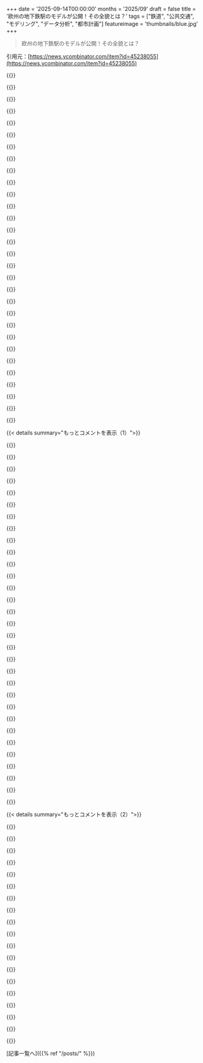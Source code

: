 +++
date = '2025-09-14T00:00:00'
months = '2025/09'
draft = false
title = '欧州の地下鉄駅のモデルが公開！その全貌とは？'
tags = ["鉄道", "公共交通", "モデリング", "データ分析", "都市計画"]
featureimage = 'thumbnails/blue.jpg'
+++

> 欧州の地下鉄駅のモデルが公開！その全貌とは？

引用元：[https://news.ycombinator.com/item?id=45238055](https://news.ycombinator.com/item?id=45238055)




{{<matomeQuote body="世界一忙しい東京の新宿駅のズーム可能な3Dモデルがこれだよ！https://satoshi7190.github.io/Shinjuku-indoor-threejs-demo/<br>1日360万人の乗降客がいるんだ。JR東日本と隣接する私鉄で合計35ホーム、地下・地上のアーケード、そして多数の通路でさらに17ホーム（合計52ホーム）が、外に出ずに5つの直結駅へアクセスできるんだ。この巨大な複合施設には200以上の出口があるよ。" userName="decimalenough" createdAt="2025/09/14 09:18:17" color="#45d325">}}




{{<matomeQuote body="電車の話題で日本ばかり出るのはちょっと不公平に感じるね。ほとんどの鉄道データシートは、日本以外のほとんどのアジア諸国、特に韓国や台湾を載せていないことが多いんだ。<br>上海のような東南アジアの多くの都市の通勤電車は、東京に匹敵するレベルに発展してるし、ムンバイのような一部の中央アジアの都市の電車も常に混雑で有名だよ。Shinjukuのランダムな事実ばかり出すのではなく、もっと頻繁に深く考慮されるべきだと思うな。" userName="numpad0" createdAt="2025/09/14 10:35:29" color="">}}




{{<matomeQuote body="インドのデータもあるけど、全然Shinjukuには及ばないね。コルカタのHowrah駅は1日約100万人、ムンバイのCST駅は約67万人。すごい数だけど、Shinjukuよりは数百万も少ないんだ。<br>中国には空港規模の駅がたくさんあって長距離客を大量にさばいてるけど、Shinjukuほどの単一の通勤ハブは知らないな。これは経済システムも関係してると思うよ。中国の鉄道は国営で集中管理されてるけど、Shinjukuがこれほど忙しいのは、多数の私鉄のハブだからでもあるんだ。" userName="decimalenough" createdAt="2025/09/14 12:21:44" color="#ff5733">}}




{{<matomeQuote body="もし1%の人だけがホームレスにお金をあげるとしたら、そこは物乞いするには最高の場所だね。多分、俺のソフトウェアエンジニアのイケてる仕事（税引き前年収10万ドル）よりも稼げるんじゃないかな？<br>3万6000人から、一人10セントずつもらうとすると、1日3600ドル。8時間物乞いすると1日1200ドル。月～金で物乞いしたら月に2万4000ドル（税金なし）になるよ。" userName="tkiolp4" createdAt="2025/09/14 10:45:20" color="">}}




{{<matomeQuote body="Shinjukuくらいの規模の通勤ハブは中国にはないって？確かに乗降客数でそれだけの規模はないね。上海のHongqiaoや北京南駅がたぶん一番忙しいけど、Shinjukuの3～4分の1くらいの乗降客数だよ。<br>経済システムも関係してるって話だけど、ネットワークの規模も関係してると思うんだ。中国はとんでもなく広い国で、日本の10～15倍もの高速鉄道の線路があるんだ。だからもっと分散してるんだよ。" userName="dmoy" createdAt="2025/09/14 17:44:14" color="#ff33a1">}}




{{<matomeQuote body="Shinjukuの3～4倍少ないって言うのは、俺が比較可能だと言いたかった範囲内だよ。Wikipediaの、少し日本に偏ってるけど最新の表でも、俺の予想通りインドや中国の駅がトップ20に入ってるね。WWWの英語圏に引き出されてない、もっと完全なデータが非英語圏にはあるはずだよ。<br>大門・浜松町みたいな東京の通勤駅に行ったことがあるけど、ああいう場所が途方もない乗降客数を記録する理由は何となくわかるんだ。でも、日本の鉄道が世界で群を抜いて進んでて、最先端の中国の都市ですら比較にならないなんてことは絶対ないよ。少なくとも今のアジア全体には、もっとそういう駅があるはずだ。" userName="numpad0" createdAt="2025/09/14 20:15:26" color="">}}




{{<matomeQuote body="少し調べてみたけど、だいたい合ってるみたいだね。日本の駅は本当に大きいようだ。とはいえ、差を縮める大きな注意点が2つあるよ。<br>まず、日本では多くの乗客を二重カウントしてるんだ。東京の地下鉄は単一の組織じゃなくて、独立した会社の集まりだから、乗り換えの時に一度駅を出てまた入る必要があるんだ。Wikipediaの日本の数字は別々のShinjuku駅の合計だから、多くの乗換客を二重に数えちゃうことになるね。<br>次に、表は東京の地下鉄システムは数えてるけど、中国の都市の地下鉄は含んでないんだ。年間3000万人の基準を満たす地下鉄専用駅がたくさんあるのに、一つも載ってない。でも、これは君が思ってるほど大きな問題じゃないかもしれない。なぜなら、一番忙しい駅でも日本の大きな駅よりずっと小さいからね。一番忙しいXizhimen駅は1日23万7000人で、年間8700万人に相当するよ。北京南駅の地下鉄の駅は1日21万1000人で年間7700万人に相当するから、もし鉄道の乗降客数を足したら合計3億1800万人になるけど、そのほとんどは鉄道駅から行き来する人たちだから、これも前述の二重カウントと同じようなことをしてるだけなんだ。<br>北京の地下鉄の乗降客数のソース：https://xinwen.bjd.com.cn/content/s684153bfe4b0380e186d0b6e...." userName="kevin_p" createdAt="2025/09/15 02:45:13" color="#45d325">}}




{{<matomeQuote body="俺が言いたいのは、あのリストには中国、インド、そしてインドネシアのような様々な南アジア諸国の駅をもっと含めるべきだってことだよ。<br>Shinjukuを無理やり引きずり下ろすって意味じゃなくて、誰かが世界中の駅ごとの乗降客データを全部集めて（真に科学研究目的でまとめられるなら中国だって問題ないと思うよ）、LLMとかに通して世界の全駅の巨大なCSVを作って、それをソートしてトップ数百を出すべきなんだ。この種のクラウドソースによるレビュー作業は、良くも悪くも日本が日本だからこそ行われてるんだよ。例えば、高いメンタルシェアや、英語の薄く広い基本的な知識、強迫的な文化とかね。君のコメントの最初の点も考慮しても、それが単純な現実の反映だとは信じられないよ。" userName="numpad0" createdAt="2025/09/15 18:33:27" color="#ff33a1">}}




{{<matomeQuote body="物乞いは色々な場所で違法だよね。問題は法律の文面じゃなくて、警察がちゃんと取り締まるかどうかだよ。" userName="kjkjadksj" createdAt="2025/09/14 18:46:26" color="">}}




{{<matomeQuote body="この国が過大評価されてたり、セブン-イレブンの二郎系がまたシュリンクフレーションしてると、なんかモヤモヤするんだ。ここに住んでるからね。フランス人の国民的な誇りを、JRの適当な事実で常に貶めるのは良くないと思うな。" userName="numpad0" createdAt="2025/09/16 07:54:33" color="">}}




{{<matomeQuote body="ここは日本であって、スペインじゃないんだよね。他の社会的なルールと同じように、法律もかなり厳しく施行されてるだろうって思うよ。" userName="wkat4242" createdAt="2025/09/15 03:04:45" color="">}}




{{<matomeQuote body="面白いね。私も日本に住んでて、オンラインの無経験者には過大評価されてるって意見には同意するけど、日本には本当に好きな面もたくさんあって住み続けてるんだ。違うことは良いとか悪いとかじゃなく、ただ『違う』んだって理解したよ。元の文化の基準で文化的な優劣を考えるのは、原始的な感情を刺激するだけだよね。もしコメントでモヤモヤするなら、常にSNSで関わるのは健康に良くないと思うな。私は英語のSNSで日本のことを見るのは避けてるよ。日本賛美派と批判派は同じコインの両面だね。違いを全体的に見て、その利点を見つけたいんだ。" userName="nornij" createdAt="2025/09/16 16:40:43" color="#ff33a1">}}




{{<matomeQuote body="そう思うかもしれないけど、本当にそうかな？日本に住んでるスペイン人として言うけど、ここではスペインじゃありえないくらい、たくさんの法律が常に破られてるのを見るよ。例えば、平均的な日本人の運転の仕方とか、女性専用車両の必要性とかね。日本が何もかも完璧な優れた社会だって思うのはやめてほしいな。" userName="pezezin" createdAt="2025/09/15 10:47:39" color="#ff5733">}}




{{<matomeQuote body="このモデルは中央の入り口を前提にしてるけど、実際はたくさんの入り口があるから、現実に合ってないんじゃないかな。" userName="apexalpha" createdAt="2025/09/14 10:56:52" color="#ff5733">}}




{{<matomeQuote body="日本がもっと世界の一部になってほしいな。日本の駅が世界でトップクラスに混んでるってデータは、その目標には逆効果だと思うんだ。東アジアはもっと評価されるべきだし、現実的なデータが欲しいんだよね。SNS中毒はやめるべきって分かってるんだけどさ。" userName="numpad0" createdAt="2025/09/16 18:20:08" color="">}}




{{<matomeQuote body="モバイルでこのビジュアライゼーションがすごく使いやすいし、見た目もめっちゃきれいだね！日本のアーティストはやっぱり最高のSFデザインを生み出せるんだな～。" userName="bowsamic" createdAt="2025/09/14 12:02:39" color="#38d3d3">}}




{{<matomeQuote body="これって実寸大かな？もしそうなら、斜めの点線ってエレベーターかエスカレーターのこと？ブリュッセルのPorte de Hal / Hallepoort駅のエスカレーターと比べると、かなり急に見えるんだけど。http://estacions.albertguillaumes.cat/img/brusselles/porte_d..." userName="seabass-labrax" createdAt="2025/09/14 17:23:01" color="#ff33a1">}}




{{<matomeQuote body="ほぼ10%か～。こう見ると、たくさんの人が特定のこの駅を経由してるのがすごい非効率に見えるね。目的地にもっと直接行けるルートがあったんじゃないのかな？" userName="kjkjadksj" createdAt="2025/09/14 18:44:09" color="">}}




{{<matomeQuote body="すごく素敵だね。" userName="rayiner" createdAt="2025/09/14 21:09:54" color="">}}




{{<matomeQuote body="＞ https://satoshi7190.github.io/Shinjuku-indoor-threejs-demo/これ、すごいね！この3Dマップを作るのに何のツールを使ったんだろう？" userName="N19PEDL2" createdAt="2025/09/15 11:19:04" color="#ff33a1">}}




{{<matomeQuote body="垂直方向の距離がかなり誇張されてるみたいだね。実際よりも大きく見せてる感じ。それでも良い出来だけどね。" userName="wkat4242" createdAt="2025/09/15 02:37:47" color="">}}




{{<matomeQuote body="そうだね、これを見たらExit 8なんて遊びに思えるよ。個人的に迷った中ではSaint-Lazareが一番複雑だったな。" userName="raverbashing" createdAt="2025/09/14 15:26:12" color="">}}




{{<matomeQuote body="モデル内で見やすくするために、フロア間の距離が広げられてるんだと思うよ。それでエスカレーターも急に見えるんだろうね。" userName="robertlutece" createdAt="2025/09/15 05:10:31" color="#ff5733">}}




{{<matomeQuote body="東京の地下鉄はめっちゃ広くて、別の都市レベルの場所でも移動に40分かかることもあるんだって。CBDとかダウンタウンみたいな中心地がないのに、なんでみんな同じ場所を通るのか不思議だね。" userName="giveita" createdAt="2025/09/14 22:13:57" color="#ff5c5c">}}




{{<matomeQuote body="これすごい！公式ソースも使ってて詳細だね！作者がCatalan人みたいだから、Barcelonaで開催中の地下鉄駅関連イベントを紹介するよ。<br>Barcelonaには「ゴースト駅」がたくさんあって、GaudiとCorreusの2つが今ツアーで一般公開されてるんだって。登録はhttps://obrimelmetro.catからだよ。昔Gaudiには非公式に行ったけど、今回のツアーは未体験。でも夜のツアーもあって、アーバン探検体験ができそうだよ！" userName="diggan" createdAt="2025/09/14 12:21:11" color="#785bff">}}




{{<matomeQuote body="シェアしてくれてありがとう。Londonにはこういうのが常設されてて、安くはないけどそれだけの価値はあるよ。" userName="qweiopqweiop" createdAt="2025/09/14 15:18:14" color="">}}




{{<matomeQuote body="うわー、すごく良いプロジェクトだね。Zurichのは実は地下鉄駅じゃないんだ。もともとそうなるはずだったけど、市が地下鉄に反対したんだって。だから建設済みの駅はトラム駅に転用されたんだよ。トラムが高すぎてギリギリだったり、ドアが片側にしかないからトラムが左側に切り替わったりと、いくつか問題もあったみたい。<br>詳細: [1] https://cdn.dreso.com/fileadmin/_processed_/0/3/csm_Tierspit...<br>[2] https://de.wikipedia.org/wiki/Tramtunnel_Milchbuck%E2%80%93S..." userName="sschueller" createdAt="2025/09/14 09:11:35" color="#ff5c5c">}}




{{<matomeQuote body="「photograph」じゃなくて「pantograph」って言いたかったんじゃないかな？<br>https://en.wikipedia.org/wiki/Pantograph_(transport)" userName="shlip" createdAt="2025/09/14 09:56:04" color="#785bff">}}




{{<matomeQuote body="地下鉄に反対する理由が知りたいな。" userName="rwmj" createdAt="2025/09/14 09:14:26" color="">}}




{{<matomeQuote body="Zurichはライトレール、トラム、バスでかなりうまくやってるよ。公共交通機関はすごく良いんだ。他にも理由はあって、街がそんなに大きくないからどこへでも歩いて行けるし、地形も理想的じゃない。人口の多くが急な丘に住んでいて、そこはトラムシステムでしっかりカバーされてるんだ。空港もバス、トラム、鉄道で接続が良くて、中心部まで10-15分だよ。でも、HBfもこのウェブサイトで見たかったな。" userName="joshvm" createdAt="2025/09/14 09:59:28" color="#ff5733">}}




{{< details summary="もっとコメントを表示（1）">}}

{{<matomeQuote body="以前チューリッヒに行った時、路面電車の駅で次の電車が1分遅れただけで、みんなが信じられないって顔で時計を見てたんだ。なんか、そんなSLA重視の考え方、俺の心には響くわー :)" userName="coderatlarge" createdAt="2025/09/14 10:19:11" color="">}}




{{<matomeQuote body="俺が一番驚いたのは、Sihl川がHbfの線路の間を流れてるのを見たことだな。" userName="izacus" createdAt="2025/09/14 11:14:14" color="#38d3d3">}}




{{<matomeQuote body="正確に言うと、Sihl川は線路の上（と下）を垂直に流れてるんだよね。並行する線路の間じゃないよ。”Hbf”はミュンヘンの言い方で、俺たちは愛するZürich Hauptbahnhofを単に”HB”って呼ぶんだよ :-)" userName="kmarc" createdAt="2025/09/14 12:52:06" color="#45d325">}}




{{<matomeQuote body="うん、俺の間違いだったわ。しばらく行ってないからね！確かに地元の言い方で、いつもドイツ語の発音なんだよ。英語に借用された単語やフレーズがいくつかあったんだけど、それがZüriなのか、普通のスイスドイツ語なのか、スイスドイツ語じゃないフランス語なのか、それとも標準ドイツ語なのか、いつも判別しづらくて、ドイツで新しい単語を使う時は気をつけなきゃいけなかったんだ！" userName="joshvm" createdAt="2025/09/15 05:13:41" color="#38d3d3">}}




{{<matomeQuote body="それに加えて、地元の人は英語を話す時に”HB”を完全に英語読みの”エイチビー”って訳すこともあるんだ。他の時は、英語の文の途中でドイツ語発音の”ハーベー”が飛び出すこともあるんだよ。面白いよね！" userName="kmarc" createdAt="2025/09/15 05:36:06" color="#45d325">}}




{{<matomeQuote body="＞ BTW Hbfはミュンヘンの言い方で、俺たちは愛するZürich Hauptbahnhofを単にHBって呼ぶんだよ :-)<br>俺は一貫性を持たせて混乱させないように、その言葉を再利用しただけだよ。そんなにBünzliにならなくてもいいんじゃない？ :P" userName="izacus" createdAt="2025/09/16 09:23:33" color="">}}




{{<matomeQuote body="Hbfはミュンヘンだけじゃなくて、ドイツ全体の言い方だと思うよ。" userName="wkat4242" createdAt="2025/09/15 03:35:27" color="">}}




{{<matomeQuote body="どこ？どの線路？説明してくれない？俺も数ヶ月前にRedditでこのコメントを見たんだけど、何人かで話した結果、Sihl川は見えないって結論になったんだ。" userName="murermader" createdAt="2025/09/14 11:32:15" color="">}}




{{<matomeQuote body="それはBahnhof Löwenstrasseの地下線路と地上線路の間にあるよ。ここに画像があるよ: [1]<br>他にも色々な面白いものがあるんだ。例えば、地下駅のホームが広い（安全規制とかのため）せいで、エレベーターが横向きに動くんだよ: [2], [3]<br>ちなみに、[1]でStadttunnelとマークされてる部分は新しい自転車用トンネル[4]なんだけど、実は何年も前からそこにあって、高速道路用のトンネルとして建設されたけど開通しなかったんだ（かなり昔に造られたよ）。<br>[1] https://img.nzz.ch/2014/05/30/1.18312867.1401474596.jpg<br>[2] https://www.standseilbahnen.ch/images/8000/8000.06-zuerich-h...<br>[3] https://implenia.com/fileadmin/implenia.com/referenzen/durch...<br>[4] https://www.stadt-zuerich.ch/content/dam/web/de/mobilitaet/v..." userName="sschueller" createdAt="2025/09/14 12:06:37" color="#45d325">}}




{{<matomeQuote body="費用の問題、既存のインフラ、代替案（S-Bahn延伸とかね）、あと地元の店が地上のTramで人が移動しなくなったら客を失うって心配があったからだよ。" userName="sschueller" createdAt="2025/09/14 09:18:34" color="#ff33a1">}}




{{<matomeQuote body="俺が読んだところだと、70年代の反グローバリゼーションや成長期にそんな話があったみたい。当時は今より車の交通量もずっと少なかったんだ。今Zürichの住民は地下鉄があったらすごく喜んだだろうな。俺が住んでる場所にはMetroとTram両方あるけど、Metroの方が電車が長くて本数も多くて、渋滞に巻き込まれないから断然効率がいいよ。" userName="wkat4242" createdAt="2025/09/15 03:45:51" color="#ff5c5c">}}




{{<matomeQuote body="俺は路上に公共交通がある都市が好きだな。車が減って歩行者に優しい通りになるからね。<br>あと、Zürichはそんなに大きくないから、ちょっとした距離なら深いMetro駅まで行くより、Tramでちょっと長く乗る方がいいな。特に坂が多い場所だとね。" userName="murermader" createdAt="2025/09/14 11:41:13" color="">}}




{{<matomeQuote body="十分な密度と道路上での優先順位が確保されていれば、悪い天気で外で待つこと以外はTramネットワークの方が優れてるかもね。" userName="arccy" createdAt="2025/09/14 09:27:02" color="">}}




{{<matomeQuote body="Zürichの公共交通網、特にTramはすでにめちゃくちゃすごいよ。" userName="scottgg" createdAt="2025/09/14 10:17:14" color="">}}




{{<matomeQuote body="それはさ、君の街のトークラジオ局が地元のカーディーラーの広告で資金を得てて、番組ホストが常に公共交通プロジェクトを批判してるからだよ。Quebec Cityとかまさにそう。" userName="speed_spread" createdAt="2025/09/14 12:00:39" color="#ff5c5c">}}




{{<matomeQuote body="俺はそれって因果関係じゃないと思うんだよね。たとえ利害関係者が純粋にリスナーだけだとしても、ラジオは車の中にあるわけでしょ。ラジオを聞いてる人たちは、ただのドライバーじゃなくて運転中なんだからさ。" userName="floam" createdAt="2025/09/14 12:46:27" color="#ff33a1">}}




{{<matomeQuote body="へぇ、Tierspital駅がなんであんなに変わってるんだろうって思ってたんだ。今日やっと謎が解けた！TIL!" userName="izacus" createdAt="2025/09/14 09:15:31" color="">}}




{{<matomeQuote body="＞Tramが左側通行に切り替わるのは、ドアが片側にしかないからだって…。え、それって、かなりひどいケチり方じゃないの？" userName="rsynnott" createdAt="2025/09/14 09:58:47" color="">}}




{{<matomeQuote body="バスだってドアは通常片側だけだよ。もし交通量の多い路上でTramを走らせるなら、歩道側にだけドアが必要になるはずだ。ただ、すでに車両があったのに、選択が変わったと仮定すると、今回のケースはややこしいね。" userName="fredoralive" createdAt="2025/09/14 10:33:37" color="">}}




{{<matomeQuote body="欧州の地下鉄駅のモデルって言ってるけど、選択肢をかなり狭めてない？地下だけじゃなくて、高架トラムとか地上のトラムでも島式ホームって結構あるよ。" userName="rsynnott" createdAt="2025/09/14 15:53:29" color="">}}




{{<matomeQuote body="渡り線の初期費用は高いけど、何十年も毎日のトラムの座席容量が増えることを考えたら、そんなに悪くないんじゃないかな。" userName="hamdingers" createdAt="2025/09/14 14:21:02" color="">}}




{{<matomeQuote body="両側にドアがあるトラムにしても容量が減るだけで、結局駅は建てるんだから、線路の敷き方を変えるコストはそんなに高くないって思うよ。" userName="1718627440" createdAt="2025/09/15 13:33:31" color="">}}




{{<matomeQuote body="Gothenburgも同じだよ。唯一の地下駅は真ん中にホームがあってトラムが渡り線を使う必要がある。でも、もう一つ計画中の地下駅は線路が真ん中に来る予定なんだって。" userName="nemetroid" createdAt="2025/09/14 13:57:47" color="#ff33a1">}}




{{<matomeQuote body="この人、過去10年間で世界の約2,547駅の絵を描いて、3Dモデルをみんなに公開してるんだって。ネットで見た中で一番すごいかもしれない。拍手！" userName="rossant" createdAt="2025/09/14 10:08:35" color="#38d3d3">}}




{{<matomeQuote body="これ、マジでヤバいね。こんなの見たことないよ。ちょっとした不満は、地図のズームがめちゃくちゃ遅いこと（多分Leafletが悪いのかも？）。あとParisの主要駅、Châtelet-Les Hallesが載ってないみたい。" userName="bambax" createdAt="2025/09/14 08:12:14" color="#38d3d3">}}




{{<matomeQuote body="Leafletはちゃんと設定すればこういうのも余裕で処理できるはずだよ。OPは3000個のマーカーを一つのレイヤーにそのまま置いてるから、多分マーカークラスタリングを使うべきだね。" userName="diiiimaaaa" createdAt="2025/09/14 09:17:02" color="#45d325">}}




{{<matomeQuote body="Châteletはちゃんとあるよ。3Dアイコンをクリックすれば、その終わりのない回廊の壮大さを3Dで体験できるんだから。" userName="benoitg" createdAt="2025/09/14 08:17:29" color="">}}




{{<matomeQuote body="スクロールダウンしたら、Châtelet Les Hallesのセクションがちゃんとあるよ。あの駅はマジでやばいよね。" userName="tcumulus" createdAt="2025/09/14 08:21:51" color="">}}




{{<matomeQuote body="ほんとだ、私が見落としてただけみたい！最初にどうして見つけられなかったんだろう！" userName="bambax" createdAt="2025/09/14 17:20:22" color="">}}




{{<matomeQuote body="俺のGalaxy S23でズームが完璧に動くぜ。あと、Châtelet les Halles駅は‘Château d’eau’駅のすぐ後にあるよ。" userName="guilamu" createdAt="2025/09/14 08:18:18" color="">}}

{{</details>}}




{{< details summary="もっとコメントを表示（2）">}}

{{<matomeQuote body="マジで素晴らしい仕事だね。UkrainianのKyivとKharkivの駅が除外されてるの見て、すごく悲しかったよ。<br>俺たちのとこには深い駅（例えば、地上駅のDnipro駅に直結する深さ105mのArsenal’na駅とかね）もSoviet製も新しい駅もあるんだ。<br>それに今、何百万人もの人が空襲時の移動とシェルターとして、二重に不可欠な存在になってるんだぜ。" userName="walterlw" createdAt="2025/09/14 09:05:26" color="#785bff">}}




{{<matomeQuote body="なんで敵が攻撃計画を立てやすくするんだよ。" userName="rjsw" createdAt="2025/09/14 10:05:21" color="">}}




{{<matomeQuote body="お前のコメント読むと、一体どんな世界観で物事考えてるのかって疑問に思うね。<br>Russiaは電車駅の場所を知るのに、HNのコメントなんて必要ないんだよ。" userName="pessimizer" createdAt="2025/09/14 11:05:37" color="">}}




{{<matomeQuote body="RussiaはUkraineの全駅の詳細なモデルをすでに持ってる可能性が高い。もし戦前になくても、今では持ってるだろうね。<br>公共インフラのマッピングに多くのスパイ活動は必要ないんだ。<br>でも、戦争中の情報管理ってのは考え方を変える必要がある。敵がすでに持ってる可能性があっても、利用され得るものは全て管理し始める方が、複雑なルールを作るより良いんだよ。それは人々に良い習慣を与える。" userName="StopDisinfo910" createdAt="2025/09/14 13:49:28" color="#45d325">}}




{{<matomeQuote body="ほとんど、いや全ての駅がSoviet時代に建てられたものだろ。<br>Russiaはそれらのほとんどのオリジナル地図を持ってるよ。" userName="konart" createdAt="2025/09/14 14:50:25" color="">}}




{{<matomeQuote body="もちろん、彼らは駅の場所は知ってるよ。<br>でも、地下トンネル、出口、機械室、設備などの正確な場所までは必ずしも知らないはずだ。<br>地下ネットワークは、駅の壁にある一般向け地図が示すよりもはるかに複雑なんだから。" userName="baubino" createdAt="2025/09/14 11:35:37" color="#785bff">}}




{{<matomeQuote body="Cold War時代、Russiaは世界の広範囲を地図化したんだが、時に当事国自身よりも高品質で正確な測定値だったんだよ！<br>特に注目すべきは、UKのような国がそういう地図が作られるのを必死で阻止しようとしてたのに、RussiaはUK自身よりも良いUKの地図を手に入れてたってことさ。<br>それが何十年も前の話だと考えると、彼ら（や他の国）のそういうことする能力は向上してるだけで、悪くなってないと思うんだけどな。これはあくまで俺の推測だけどね。" userName="diggan" createdAt="2025/09/14 12:26:38" color="#ff5c5c">}}




{{<matomeQuote body="RussiaはUSSRじゃないってことを思い出してほしいね。<br>確かにそれ以来テクノロジーはかなり進歩したけど、いくつかの能力は確実に失われてるんだ。<br>戦略爆撃機をもっと建造できないのが、その一例だね。" userName="walterlw" createdAt="2025/09/14 16:57:48" color="#ff5c5c">}}




{{<matomeQuote body="きっと彼らはすでに詳細な設計図を持ってるでしょ？<br>USSRはとんでもない規模の地図作成プロジェクトをやってたんだよ: https://www.youtube.com/watch?v=_bqzwsM6eoQ" userName="moffkalast" createdAt="2025/09/14 10:42:42" color="#38d3d3">}}




{{<matomeQuote body="駅の詳細な設計図が公開されないのは、セキュリティ的な問題があるからだよ。2000年代初めにNYの地下鉄プロジェクトで働いていた時に学んだことなんだ。" userName="baubino" createdAt="2025/09/14 11:31:26" color="">}}




{{<matomeQuote body="個人の頑張りを政治問題にするのはやめようよ。NYでは描かれた駅がほんのわずかだけど、アメリカ人は誰も文句言ってないじゃん。" userName="ExoticPearTree" createdAt="2025/09/15 08:39:40" color="">}}




{{<matomeQuote body="すごく素晴らしい仕事だね。バルセロナの駅で乗り換え通路がめちゃくちゃ長い理由がこの記事で分かったよ。昔は違う会社がバラバラに路線や駅を掘ってたから、計画性がなかったんだって。例えば、1932年に線路が延長されても、会社が違ったから接続されたのは1972年だったみたい。" userName="jddj" createdAt="2025/09/14 08:52:01" color="#38d3d3">}}




{{<matomeQuote body="ロンドンも同じで、昔は色んな会社が線路をバラバラに作ってたんだ。King’s Cross/St Pancras駅は再開発されて、Piccadilly線とVictoria線の乗り換えルートが公式にはめちゃくちゃ長くなったけど、ショートカットは残ってるみたい。これは混雑緩和のためだろね。" userName="FearNotDaniel" createdAt="2025/09/14 10:27:43" color="#ff5733">}}




{{<matomeQuote body="NYCも同じ状況だったんだって。それぞれの会社がお客さんを取り込もうとした結果、長いトンネルがたくさんできたんだよ。" userName="bambax" createdAt="2025/09/14 17:42:26" color="">}}




{{<matomeQuote body="ダブリンの主要駅、Connolly駅は元々違う会社が所有してた二つの駅が合体したんだ。だから、今は一つの入り口から入って、通過線まで10分くらい歩かないといけなくて不便だよ。新しい入り口を作る計画はずっと前からあるけど、いつになることやら。" userName="rsynnott" createdAt="2025/09/14 22:31:57" color="#ff33a1">}}




{{<matomeQuote body="駅同士が繋がってないのはちょっと信じられないよね。GalwayからBelfastに行くには、Heuston駅からConnolly駅まで街を横断しないといけないのは荷物があるとかなり面倒だよね。DublinにはちゃんとしたMetroが必要だよ。バスはひどいし、Luasは二路線しかなくて郊外中心だし。" userName="wkat4242" createdAt="2025/09/15 03:52:52" color="">}}




{{<matomeQuote body="DART+ Southwest計画の一環として、Heuston Westっていう新しい駅が作られるんだって。Heuston駅の使われてないホームの所にできて、DART線に接続されるらしい。Heuston駅との連結もされるはずだけど、完成は2029年だし、Irish Railは遅れるのが常だから、どうなるか。" userName="rsynnott" createdAt="2025/09/15 09:01:57" color="#ff5733">}}




{{<matomeQuote body="ハンブルクのJungfernstieg駅には、あの迷路みたいな駅を案内してくれる、公式の3Dモデルデータを使ったアプリがあるんだよ！これすごいね！[1]: https://zaubar.com/app?url=zaubar.dev/hochbahn?scene=010" userName="tannhaeuser" createdAt="2025/09/14 11:17:00" color="#ff5733">}}

{{</details>}}



[記事一覧へ]({{% ref "/posts/" %}})

